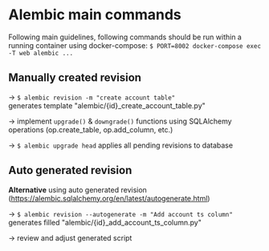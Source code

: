 # Alembic main commands

Following main guidelines, following commands should be run within a running container using docker-compose: `$ PORT=8002 docker-compose exec -T web alembic ...`

## Manually created revision

-> `$ alembic revision -m "create account table"`<br/>
generates template "alembic/{id}_create_account_table.py"

-> implement `upgrade()` & `downgrade()` functions using SQLAlchemy operations (op.create_table, op.add_column, etc.)

-> `$ alembic upgrade head`
applies all pending revisions to database


## Auto generated revision
**Alternative** using auto generated revision (https://alembic.sqlalchemy.org/en/latest/autogenerate.html)

-> `$ alembic revision --autogenerate -m "Add account ts column"`
generates filled "alembic/{id}_add_account_ts_column.py"

-> review and adjust generated script
